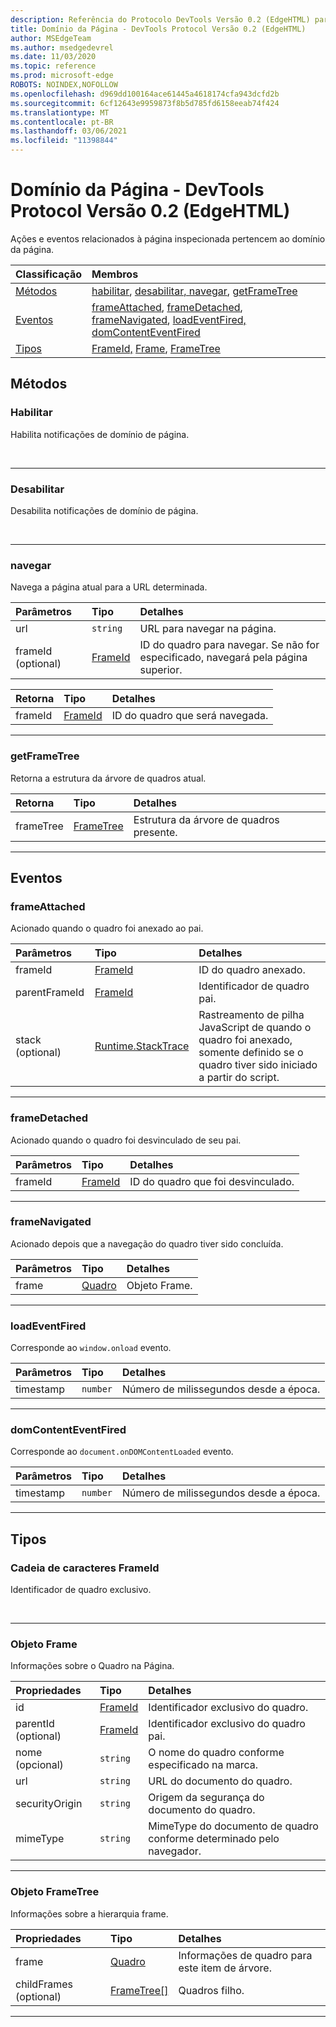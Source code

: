 ```yaml
---
description: Referência do Protocolo DevTools Versão 0.2 (EdgeHTML) para o Domínio da Página. Ações e eventos relacionados à página inspecionada pertencem ao domínio da página.
title: Domínio da Página - DevTools Protocol Versão 0.2 (EdgeHTML)
author: MSEdgeTeam
ms.author: msedgedevrel
ms.date: 11/03/2020
ms.topic: reference
ms.prod: microsoft-edge
ROBOTS: NOINDEX,NOFOLLOW
ms.openlocfilehash: d969dd100164ace61445a4618174cfa943dcfd2b
ms.sourcegitcommit: 6cf12643e9959873f8b5d785fd6158eeab74f424
ms.translationtype: MT
ms.contentlocale: pt-BR
ms.lasthandoff: 03/06/2021
ms.locfileid: "11398844"
---
```

# <a name="page-domain---devtools-protocol-version-02-edgehtml"></a>Domínio da Página - DevTools Protocol Versão 0.2 (EdgeHTML)  

Ações e eventos relacionados à página inspecionada pertencem ao domínio da página.  

| Classificação | Membros |  
|:--- |:--- |  
| [Métodos](#methods) | [habilitar](#enable), [desabilitar, navegar](#navigate), [getFrameTree](#getframetree) [](#disable) |  
| [Eventos](#events) | [frameAttached](#frameattached), [frameDetached](#framedetached), [frameNavigated](#framenavigated), [loadEventFired,](#loadeventfired) [domContentEventFired](#domcontenteventfired) |  
| [Tipos](#types) | [FrameId,](#frameid) [Frame](#frame), [FrameTree](#frametree) |  

## <a name="methods"></a>Métodos  

### <a name="enable"></a>Habilitar  

Habilita notificações de domínio de página.  

&nbsp;  

---  

### <a name="disable"></a>Desabilitar   

Desabilita notificações de domínio de página.  

&nbsp;  

---  

### <a name="navigate"></a>navegar  

Navega a página atual para a URL determinada.  

| Parâmetros | Tipo | Detalhes |  
|:--- |:--- |:--- |  
| url | `string` | URL para navegar na página. |  
| frameId \(optional\) | [FrameId](#frameid) | ID do quadro para navegar.  Se não for especificado, navegará pela página superior. |  

| Retorna | Tipo | Detalhes |  
|:--- |:--- |:--- |  
| frameId | [FrameId](#frameid) | ID do quadro que será navegada. |  

---  

### <a name="getframetree"></a>getFrameTree  

Retorna a estrutura da árvore de quadros atual.  

| Retorna | Tipo | Detalhes |  
|:--- |:--- |:--- |  
| frameTree | [FrameTree](#frametree) | Estrutura da árvore de quadros presente. |  

---  

## <a name="events"></a>Eventos  

### <a name="frameattached"></a>frameAttached  

Acionado quando o quadro foi anexado ao pai.  

| Parâmetros | Tipo | Detalhes |  
|:--- |:--- |:--- |  
| frameId | [FrameId](#frameid) | ID do quadro anexado. |  
| parentFrameId | [FrameId](#frameid) | Identificador de quadro pai. |  
| stack \(optional\) | [Runtime.StackTrace](./runtime.md#stacktrace) | Rastreamento de pilha JavaScript de quando o quadro foi anexado, somente definido se o quadro tiver sido iniciado a partir do script. |  

---  

### <a name="framedetached"></a>frameDetached  

Acionado quando o quadro foi desvinculado de seu pai.  

| Parâmetros | Tipo | Detalhes |  
|:--- |:--- |:--- |  
| frameId | [FrameId](#frameid) | ID do quadro que foi desvinculado. |  

---  

### <a name="framenavigated"></a>frameNavigated  

Acionado depois que a navegação do quadro tiver sido concluída.  

| Parâmetros | Tipo | Detalhes |  
|:--- |:--- |:--- |  
| frame | [Quadro](#frame) | Objeto Frame. |  

---  

### <a name="loadeventfired"></a>loadEventFired  

Corresponde ao `window.onload` evento.  

| Parâmetros | Tipo | Detalhes |  
|:--- |:--- |:--- |  
| timestamp | `number` | Número de milissegundos desde a época. |  

---  

### <a name="domcontenteventfired"></a>domContentEventFired  

Corresponde ao `document.onDOMContentLoaded` evento.  

| Parâmetros | Tipo | Detalhes |  
|:--- |:--- |:--- |  
| timestamp | `number` | Número de milissegundos desde a época. |  

---  

## <a name="types"></a>Tipos  

### <a name="frameid-string"></a>Cadeia de caracteres FrameId  

<a name="frameid"></a>  

Identificador de quadro exclusivo.  

&nbsp;  

---  

### <a name="frame-object"></a>Objeto Frame  

<a name="frame"></a>  

Informações sobre o Quadro na Página.  

| Propriedades | Tipo | Detalhes |  
|:--- |:--- |:--- |  
| id | [FrameId](#frameid) | Identificador exclusivo do quadro. |  
| parentId \(optional\) | [FrameId](#frameid) | Identificador exclusivo do quadro pai. |  
| nome \(opcional\) | `string` | O nome do quadro conforme especificado na marca. |  
| url | `string` | URL do documento do quadro. |  
| securityOrigin | `string` | Origem da segurança do documento do quadro. |  
| mimeType | `string` | MimeType do documento de quadro conforme determinado pelo navegador. |  

---  

### <a name="frametree-object"></a>Objeto FrameTree  

<a name="frametree"></a>  

Informações sobre a hierarquia frame.  

| Propriedades | Tipo | Detalhes |  
|:--- |:--- |:--- |  
| frame | [Quadro](#frame) | Informações de quadro para este item de árvore. |  
| childFrames \(optional\) | [FrameTree[]](#frametree) | Quadros filho. |  

---  
